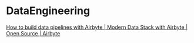# DataEngineering

[How to build data pipelines with Airbyte | Modern Data Stack with Airbyte | Open Source | Airbyte](https://youtu.be/2FvMa7vaxDY)